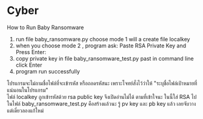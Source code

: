 # Cyber
How to Run Baby Ransomware

1. run file baby_ransomware.py choose mode 1 will a create file localkey
2. when you choose mode 2 , program ask: Paste RSA Private Key and Press Enter:
3. copy private key in file baby_ransomware_test.py past in command line click Enter
4. program run successfully

โปรแกรมจะไม่ถามชื่อไฟล์ที่จะเข้ารหัส หรือถอดรหัสนะ เพราะโจทย์สั่งไว้ว่าให้ "ระบุชื่อไฟล์เป้าหมายที่แน่นอนในโปรแกรม"  
ไฟล์ localkey ถูกเข้ารหัสด้วย rsa public key จึงเปิดอ่านไม่ได้ ตามที่เข้าใจนะ
ในนี้ใส่ RSA ไปในไฟล์ baby_ransomware_test.py คือสร้างแล้วนะ รู้ pv key และ pb key แล้ว เลยจับวาง แต่เดี๋ยวลองแก้ใหม่
